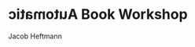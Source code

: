 <div class="title-section"></div>

<script>
var today = new Date();
var dd = String(today.getDate()).padStart(2, '0');
var mm = String(today.getMonth() + 1).padStart(2, '0'); //January is 0!
var yyyy = today.getFullYear();
const monthNames = ["January", "February", "March", "April", "May", "June",
  "July", "August", "September", "October", "November", "December"];
var month = monthNames[today.getMonth()];

today = month + ' ' + dd + ', ' + yyyy;
document.write('<p class="text-centered align-top text-reverse">' + today + '</p>');
</script>
# <span style="transform: scaleX(-1);display: inline-block;">Automatic</span> Book <span class="text-primary">Workshop</span>
<span class="text-centered align-bottom text-reverse">Jacob Heftmann</span>

<span class="page-break"></span>
